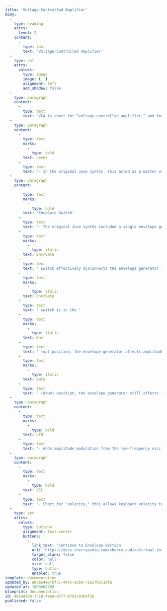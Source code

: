 ```yaml
---
title: 'Voltage-Controlled Amplifier'
body:
  -
    type: heading
    attrs:
      level: 2
    content:
      -
        type: text
        text: 'Voltage-Controlled Amplifier'
  -
    type: set
    attrs:
      values:
        type: image
        image: {  }
        alignment: left
        add_shadow: false
  -
    type: paragraph
    content:
      -
        type: text
        text: "VCA is short for “voltage-controlled amplifier,” and for all intents and purposes, you can think of it as an automated volume knob.\_"
  -
    type: paragraph
    content:
      -
        type: text
        marks:
          -
            type: bold
        text: Level
      -
        type: text
        text: '- In the original Juno synths, this acted as a master volume control, in order to balance volume levels between presets. Typically this gets set to the center zero setting, and volume can be added or subtracted by moving it up or down. '
  -
    type: paragraph
    content:
      -
        type: text
        marks:
          -
            type: bold
        text: 'Env/Gate Switch'
      -
        type: text
        text: '- The original Juno synths included a single envelope generator that had to perform double-duty, applying to the lowpass filter as well as the VCA sections. In order to add some flexibility, the '
      -
        type: text
        marks:
          -
            type: italic
        text: Env/Gate
      -
        type: text
        text: ' switch effectively disconnects the envelope generator from the VCA. If the '
      -
        type: text
        marks:
          -
            type: italic
        text: Env/Gate
      -
        type: text
        text: ' switch is in the '
      -
        type: text
        marks:
          -
            type: italic
        text: Env
      -
        type: text
        text: ' (up) position, the envelope generator affects amplitude (VCA) and filter cutoff (if the the VCF Env slider is up) simultaneously. If the switch is in the down '
      -
        type: text
        marks:
          -
            type: italic
        text: Gate
      -
        type: text
        text: " (down) position, the envelope generator still affects filter cutoff, but note amplitude will instantly turn on and off, like an organ.\_"
  -
    type: paragraph
    content:
      -
        type: text
        marks:
          -
            type: bold
        text: LFO
      -
        type: text
        text: '- Adds amplitude modulation from the low-frequency oscillator. Though the original Juno synths did not have an LFO mod slider, it''s useful for tremolo and other volume-based effects.'
  -
    type: paragraph
    content:
      -
        type: text
        marks:
          -
            type: bold
        text: VEL
      -
        type: text
        text: '- Short for "velocity," this allows keyboard velocity to control the volume of sounds. Increasing the amount adds sensitivity with lightly played notes getting quieter.'
  -
    type: set
    attrs:
      values:
        type: buttons
        alignment: text-center
        buttons:
          -
            link_text: 'Continue to Envelope Section'
            url: 'https://docs.cherryaudio.com/cherry-audio/virtual-instruments/dco-106/env-section'
            target_blank: false
            color: null
            size: null
            type: button
            enabled: true
template: documentation
updated_by: a0ce54e0-bf71-4d4c-a5b9-7182705c1bfa
updated_at: 1600908789
blueprint: documentation
id: 486ed300-7c18-49a4-9377-b7d179364f1b
published: false
---
```


